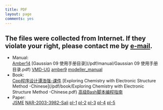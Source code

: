 ```yaml
---
title: PDF
layout: page
comments: yes
---
```


## The files were collected from Internet. If they violate your right, please contact me by [e-mail](mailto:zhaozxcpu@hotmail.com).
- Manual:    
[Amber14](/pdf/manual/Amber14.pdf)
[Gaussian 09 使用手册目录](/pdf/manual/Gaussian 09 使用手册目录.pdf)
[VMD-UG](/pdf/manual/VMD-UG.pdf)
[amber9](/pdf/manual/amber9.pdf)
[modeller_manual](/pdf/manual/modeller_manual.pdf)
- Book:    
[Cpp程序设计谭浩强-课件](/pdf/book/Cpp程序设计谭浩强-课件.pdf)
[Exploring Chemistry with Electronic Structure Method -Chinese](/pdf/book/Exploring Chemistry with Electronic Structure Method -Chinese.pdf)
[高级Bash脚本编程指南](/pdf/book/高级Bash脚本编程指南.pdf)
- Paper:    
[JSME](/pdf/reference/JSME.pdf)
[NAR-2003-3982-Sali](/pdf/reference/NAR-2003-3982-Sali.pdf)
[pI-1](/pdf/reference/pI-1.pdf)
[pI-2](/pdf/reference/pI-2.pdf)
[pI-3](/pdf/reference/pI-3.pdf)
[pI-4](/pdf/reference/pI-4.pdf)
[pI-5](/pdf/reference/pI-5.pdf)

